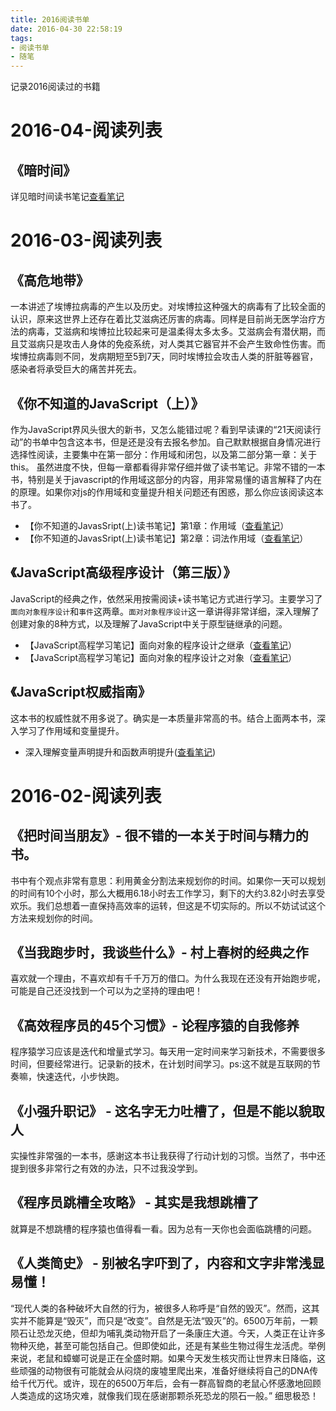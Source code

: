 ```yaml
---
title: 2016阅读书单
date: 2016-04-30 22:58:19
tags:
- 阅读书单
- 随笔
---
```

记录2016阅读过的书籍
<!-- more -->
# 2016-04-阅读列表
## 《暗时间》
详见暗时间读书笔记[查看笔记](http://supemran66.github.io/2016/04/30/essays/darktime-reading-note/)
# 2016-03-阅读列表
## 《高危地带》
一本讲述了埃博拉病毒的产生以及历史。对埃博拉这种强大的病毒有了比较全面的认识，原来这世界上还存在着比艾滋病还厉害的病毒。同样是目前尚无医学治疗方法的病毒，艾滋病和埃博拉比较起来可是温柔得太多太多。艾滋病会有潜伏期，而且艾滋病只是攻击人身体的免疫系统，对人类其它器官并不会产生致命性伤害。而埃博拉病毒则不同，发病期短至5到7天，同时埃博拉会攻击人类的肝脏等器官，感染者将承受巨大的痛苦并死去。
## 《你不知道的JavaScript（上）》
作为JavaScript界风头很大的新书，又怎么能错过呢？看到早读课的“21天阅读行动”的书单中包含这本书，但是还是没有去报名参加。自己默默根据自身情况进行选择性阅读，主要集中在第一部分：作用域和闭包，以及第二部分第一章：关于this。
虽然进度不快，但每一章都看得非常仔细并做了读书笔记。非常不错的一本书，特别是关于javascript的作用域这部分的内容，用非常易懂的语言解释了内在的原理。如果你对js的作用域和变量提升相关问题还有困惑，那么你应该阅读这本书了。
* 【你不知道的JavasSript(上)读书笔记】第1章：作用域（[查看笔记](http://superman66.github.io/2016/03/12/you-donot-konw-javascript-reading-notes/)）
* 【你不知道的JavasSript(上)读书笔记】第2章：词法作用域（[查看笔记](http://superman66.github.io/2016/03/15/you-donot-konw-javascript-reading-notes-2/)）
## 《JavaScript高级程序设计（第三版）》
JavaScript的经典之作，依然采用按需阅读+读书笔记方式进行学习。主要学习了`面向对象程序设计`和`事件`这两章。`面对对象程序设计`这一章讲得非常详细，深入理解了创建对象的8种方式，以及理解了JavaScript中关于原型链继承的问题。
* 【JavaScript高程学习笔记】面向对象的程序设计之继承（[查看笔记](http://superman66.github.io/2016/03/06/javascript-inherit/)）
* 【JavaScript高程学习笔记】面向对象的程序设计之对象（[查看笔记](http://superman66.github.io/2016/02/26/javascript-learning-object)）
## 《JavaScript权威指南》
这本书的权威性就不用多说了。确实是一本质量非常高的书。结合上面两本书，深入学习了作用域和变量提升。
* 深入理解变量声明提升和函数声明提升([查看笔记](http://superman66.github.io/2016/03/05/javascript-hoisting/))
# 2016-02-阅读列表
## 《把时间当朋友》- 很不错的一本关于时间与精力的书。

书中有个观点非常有意思：利用黄金分割法来规划你的时间。如果你一天可以规划的时间有10个小时，那么大概用6.18小时去工作学习，剩下的大约3.82小时去享受欢乐。我们总想着一直保持高效率的运转，但这是不切实际的。所以不妨试试这个方法来规划你的时间。

## 《当我跑步时，我谈些什么》- 村上春树的经典之作

喜欢就一个理由，不喜欢却有千千万万的借口。为什么我现在还没有开始跑步呢，可能是自己还没找到一个可以为之坚持的理由吧！

## 《高效程序员的45个习惯》- 论程序猿的自我修养

程序猿学习应该是迭代和增量式学习。每天用一定时间来学习新技术，不需要很多时间，但要经常进行。记录新的技术，在计划时间学习。ps:这不就是互联网的节奏嘛，快速迭代，小步快跑。

## 《小强升职记》 - 这名字无力吐槽了，但是不能以貌取人


实操性非常强的一本书，感谢这本书让我获得了行动计划的习惯。当然了，书中还提到很多非常行之有效的办法，只不过我没学到。

## 《程序员跳槽全攻略》 - 其实是我想跳槽了


就算是不想跳槽的程序猿也值得看一看。因为总有一天你也会面临跳槽的问题。

## 《人类简史》 - 别被名字吓到了，内容和文字非常浅显易懂！

“现代人类的各种破坏大自然的行为，被很多人称呼是“自然的毁灭”。然而，这其实并不能算是“毁灭”，而只是“改变”。自然是无法“毁灭”的。6500万年前，一颗陨石让恐龙灭绝，但却为哺乳类动物开启了一条康庄大道。今天，人类正在让许多物种灭绝，甚至可能包括自己。但即使如此，还是有某些生物过得生龙活虎。举例来说，老鼠和蟑螂可说是正在全盛时期。如果今天发生核灾而让世界末日降临，这些顽强的动物很有可能就会从闷烧的废墟里爬出来，准备好继续将自己的DNA传给千代万代。或许，现在的6500万年后，会有一群高智商的老鼠心怀感激地回顾人类造成的这场灾难，就像我们现在感谢那颗杀死恐龙的陨石一般。” 细思极恐！
